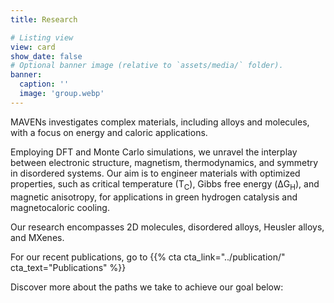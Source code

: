 ```yaml
---
title: Research

# Listing view
view: card
show_date: false
# Optional banner image (relative to `assets/media/` folder).
banner:
  caption: ''
  image: 'group.webp'
---
```

MAVENs investigates complex materials, including alloys and molecules, with a focus on energy and
caloric applications.

Employing DFT and Monte Carlo simulations, we unravel the interplay between
electronic structure, magnetism, thermodynamics, and symmetry in disordered systems. Our aim is to
engineer materials with optimized properties, such as critical temperature ($\mathsf{T_C}$), Gibbs
free energy ($\mathsf{\Delta G_H}$), and magnetic anisotropy, for applications in green hydrogen
catalysis and magnetocaloric cooling.

Our research encompasses 2D molecules, disordered alloys, Heusler alloys, and MXenes.

For our recent publications, go to {{% cta cta_link="../publication/" cta_text="Publications" %}}

Discover more about the paths we take to achieve our goal below:
